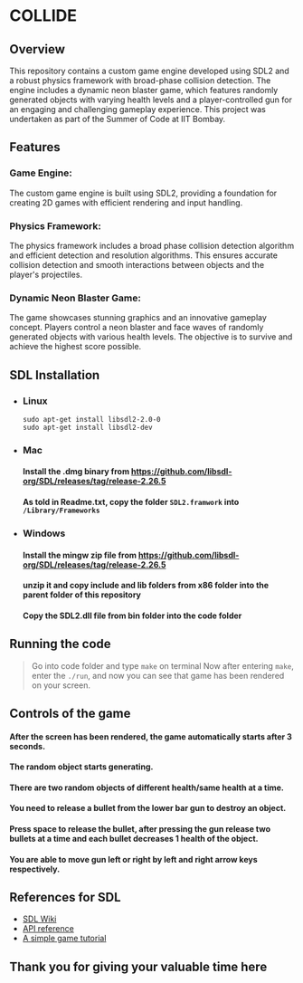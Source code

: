 # COLLIDE
## Overview
This repository contains a custom game engine developed using SDL2 and a robust physics framework with broad-phase collision detection. The engine includes a dynamic neon blaster game, which features randomly generated objects with varying health levels and a player-controlled gun for an engaging and challenging gameplay experience. This project was undertaken as part of the Summer of Code at IIT Bombay.

## Features
### Game Engine: 
The custom game engine is built using SDL2, providing a foundation for creating 2D games with efficient rendering and input handling.

### Physics Framework:
The physics framework includes a broad phase collision detection algorithm and efficient detection and resolution algorithms. This ensures accurate collision detection and smooth interactions between objects and the player's projectiles.

### Dynamic Neon Blaster Game: 
The game showcases stunning graphics and an innovative gameplay concept. Players control a neon blaster and face waves of randomly generated objects with various health levels. The objective is to survive and achieve the highest score possible.

## SDL Installation 
- ### Linux 
    ``` 
    sudo apt-get install libsdl2-2.0-0 
    sudo apt-get install libsdl2-dev 
    ```
- ### Mac
    #### Install the .dmg binary from https://github.com/libsdl-org/SDL/releases/tag/release-2.26.5
    #### As told in Readme.txt, copy the folder ```SDL2.framwork``` into ```/Library/Frameworks```
- ### Windows
    #### Install the mingw zip file from https://github.com/libsdl-org/SDL/releases/tag/release-2.26.5
    #### unzip it and copy include and lib folders from x86 folder into the parent folder of this repository
    #### Copy the SDL2.dll file from bin folder into the code folder
## Running the code 
> Go into code folder and type ```make``` on terminal
> Now after entering ```make```, enter the ```./run```, and now you can see that game has been rendered on your screen.
## Controls of the game
#### After the screen has been rendered, the game automatically starts after 3 seconds.
#### The random object starts generating.
#### There are two random objects of different health/same health at a time. 
#### You need to release a bullet from the lower bar gun to destroy an object.
#### Press space to release the bullet, after pressing the gun release two bullets at a time and each bullet decreases 1 health of the object.
#### You are able to move gun left or right by left and right arrow keys respectively.

## References for SDL 
- [SDL Wiki](https://wiki.libsdl.org/SDL2/FrontPage)
- [API reference](https://wiki.libsdl.org/SDL2/CategoryAPI)
- [A simple game tutorial](https://www.parallelrealities.co.uk/tutorials/#shooter)
## Thank you for giving your valuable time here

